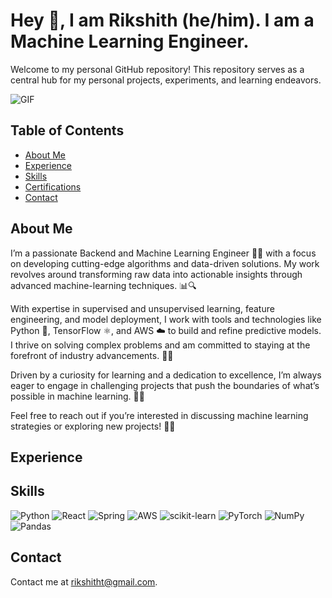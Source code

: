 # Hey 👋, I am Rikshith (he/him). I am a Machine Learning Engineer.

Welcome to my personal GitHub repository! This repository serves as a central hub for my personal projects, experiments, and learning endeavors.

![GIF](https://media.giphy.com/media/MC6eSuC3yypCU/giphy.gif)


## Table of Contents
- [About Me](#about-me)
- [Experience](#experience)
- [Skills](#skills)
- [Certifications](#certifications)
- [Contact](#contact)

## About Me

I’m a passionate Backend and Machine Learning Engineer 🤖✨ with a focus on developing cutting-edge algorithms and data-driven solutions. My work revolves around transforming raw data into actionable insights through advanced machine-learning techniques. 📊🔍

With expertise in supervised and unsupervised learning, feature engineering, and model deployment, I work with tools and technologies like Python 🐍, TensorFlow ⚛️, and AWS ☁️ to build and refine predictive models. I thrive on solving complex problems and am committed to staying at the forefront of industry advancements. 🚀🔧

Driven by a curiosity for learning and a dedication to excellence, I’m always eager to engage in challenging projects that push the boundaries of what’s possible in machine learning. 🌟🧠

Feel free to reach out if you’re interested in discussing machine learning strategies or exploring new projects! 📩🤝

## Experience

## Skills
![Python](https://img.shields.io/badge/python-3670A0?style=for-the-badge&logo=python&logoColor=ffdd54)
![React](https://img.shields.io/badge/react-%2320232a.svg?style=for-the-badge&logo=react&logoColor=%2361DAFB)
![Spring](https://img.shields.io/badge/spring-%236DB33F.svg?style=for-the-badge&logo=spring&logoColor=white)
![AWS](https://img.shields.io/badge/AWS-%23FF9900.svg?style=for-the-badge&logo=amazon-aws&logoColor=white)
![scikit-learn](https://img.shields.io/badge/scikit--learn-%23F7931E.svg?style=for-the-badge&logo=scikit-learn&logoColor=white)
![PyTorch](https://img.shields.io/badge/PyTorch-%23EE4C2C.svg?style=for-the-badge&logo=PyTorch&logoColor=white)
![NumPy](https://img.shields.io/badge/numpy-%23013243.svg?style=for-the-badge&logo=numpy&logoColor=white)
![Pandas](https://img.shields.io/badge/pandas-%23150458.svg?style=for-the-badge&logo=pandas&logoColor=white)


## Contact

Contact me at rikshitht@gmail.com. 
